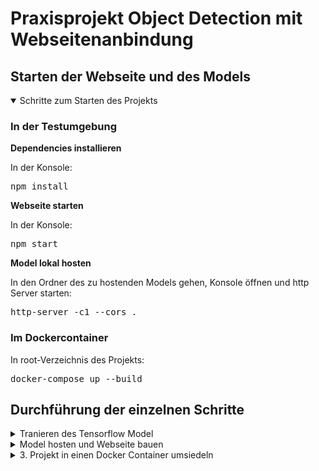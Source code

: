 # Praxisprojekt Object Detection mit Webseitenanbindung

## Starten der Webseite und des Models
<details open>
<summary>Schritte zum Starten des Projekts</summary>

### In der Testumgebung
 
**Dependencies installieren**

In der Konsole:

<pre>
npm install
</pre>

**Webseite starten**

In der Konsole:

<pre>
npm start
</pre>

**Model lokal hosten**

In den Ordner des zu hostenden Models gehen, Konsole öffnen und http Server starten:

<pre>
http-server -c1 --cors .
</pre>

### Im Dockercontainer

In root-Verzeichnis des Projekts:
<pre>
docker-compose up --build
</pre>
    
</details>

## Durchführung der einzelnen Schritte
<details>
<summary>Tranieren des Tensorflow Model</summary>

## TensorFlow Model Trainingsdokumentation

Diese Dokumentation beschreibt den Prozess des Trainierens eines TensorFlow-Models, von der Einrichtung der Entwicklungsumgebung über das Sammeln von Bildern bis hin zum Export des Models für die Verwendung in unterschiedlichen Umgebungen.

### 1. Einrichtung der Entwicklungsumgebung

Zu Beginn wird eine virtuelle Umgebung erstellt.

<pre>
python -m venv od
</pre>

Starten der virtuellen Umgebung.

<pre>
.\od\Scripts\activate
</pre>

Installieren der notwendigen Abhängigkeiten.

<pre>
python -m pip install --upgrade pip
pip install ipykernel
python -m ipykernel install --user --name=od
</pre>

Das komplette Training findet in jupyter Notebook statt. Zum starten folgendes in der virtuellen Umgebung eingeben.

<pre>
jupyter notebook
</pre>

### 2. Sammeln und Labeln der Bilder

*Wir befinden uns im Dokument [Image Collection](https://www.hosteurope.de/blog/wie-sie-mit-einer-kreativen-404-fehlerseite-und-lustigen-inhalten-punkten/).*

Hier werden die Labels festgelegt. Es werden Bilder von zwei Handgesten ("Daumen hoch" und "Daumen runter") gesammelt. Die Bilder werden mit der integrierten Webcam des Laptops aufgenommen.
*number_imgs* gibt an, wie viele Bilder aufgenommen werden sollen.

<pre>
labels = ['thumbsup', 'thumbsdown']
number_imgs = 5
</pre>

### 3. Ordnerstruktur vorbereiten

Ein spezifischer Ordnerpfad für die gesammelten Bilder wird erstellt. Bei Bedarf werden die entsprechenden Verzeichnisse angelegt.

<pre>
IMAGES_PATH = os.path.join('Tensorflow', 'workspace', 'images', 'collectedimages')
if not os.path.exists(IMAGES_PATH):
    if os.name == 'posix':
        !mkdir -p {IMAGES_PATH}
    elif os.name == 'nt':
        !mkdir {IMAGES_PATH}

for label in labels:
    path = os.path.join(IMAGES_PATH, label)
    if not os.path.exists(path):
        !mkdir {path}
</pre>

### 4. Bilderfassung

Die Webcam wird verwendet, um die Bilder für jede Geste aufzunehmen. Dabei wird für jedes Label die angegebene Anzahl an Bilder aufgezeichnet und mittels einer einzigartig generierten UUID als Name abgespeichert.

<pre>
for label in labels:
    cap = cv2.VideoCapture(0)
    print('Collecting images for {}'.format(label))
    time.sleep(5)
    for imgnum in range(number_imgs):
        print('Collecting image {}'.format(imgnum))
        ret, frame = cap.read()
        imgname = os.path.join(IMAGES_PATH,label,label+'.'+'{}.jpg'.format(str(uuid.uuid1())))
        cv2.imwrite(imgname, frame)
        cv2.imshow('frame', frame)
        time.sleep(2)

        if cv2.waitKey(1) & 0xFF == ord('q'):
            break
cap.release()
cv2.destroyAllWindows()
</pre>

### 5. Bilder annotieren

Das Tool [LabelImg](https://pypi.org/project/labelImg/) wird installiert und verwendet, um die Bilder zu beschriften und die entsprechenden Label-Daten vorzubereiten.
LabelImg ist ein grafisches Tool zur manuellen Beschriftung von Objekten in Bildern, das die Erstellung von Trainingsdaten für Bilderkennungsmodele erleichtert.

<pre>
!pip install --upgrade pyqt5 lxml
</pre>

### 6. Vorbereitung des Trainings

#### Aufteilung der Bilder

Vor der Durchführung des Tranings werden die gelabelten Bilder in die zwei Kategorien **Training** und **Test** eingeteilt.
\Tensorflow\workspace\images\train
\Tensorflow\workspace\images\test

Das Model wird auf den Trainingsdateien generiert und anhand der Testbilder evaluiert. Dies greift eine Überanpassung vorweg und gibt Aufschluss auf eine tatsächliche Effektivität des Models in der Praxis.

#### Pfade generieren

*Wir befinden uns im Dokument [Training and Detection](https://www.hosteurope.de/blog/wie-sie-mit-einer-kreativen-404-fehlerseite-und-lustigen-inhalten-punkten/).*

Als nächstes werden notwendigen Pfade und Dateinamen für das Modeltraining werden festgelegt. Dazu gehören Arbeitsverzeichnisse, Skripte, API-Modele, Annotationen und Bilder sowie Pfade für die vorab trainierten Modele.

<pre>
CUSTOM_MODEL_NAME = 'my_ssd_mobnet' 
PRETRAINED_MODEL_NAME = 'ssd_mobilenet_v2_fpnlite_320x320_coco17_tpu-8'
PRETRAINED_MODEL_URL = 'http://download.tensorflow.org/models/object_detection/tf2/20200711/ssd_mobilenet_v2_fpnlite_320x320_coco17_tpu-8.tar.gz'
</pre>

Bei *PRETRAINED_MODEL_NAME* handelt es sich um ein vortrainiertes und bewährtes TensorFlow Zoo Model. Durch den Einsatz dieses wird der Entwicklungsprozess erheblich beschleunigt.

Ich habe mich für *SSD MobileNet v2 320x320* entschieden, weil es schnell trainiert. [Hier](https://github.com/tensorflow/models/blob/master/research/object_detection/g3doc/tf2_detection_zoo.md) andere Möglichkeiten.

#### Installieren von Tensorflow Object Detection 

<pre>
if os.name=='nt':
    url="https://github.com/protocolbuffers/protobuf/releases/download/v3.15.6/protoc-3.15.6-win64.zip"
    wget.download(url)
    !move protoc-3.15.6-win64.zip {paths['PROTOC_PATH']}
    !cd {paths['PROTOC_PATH']} && tar -xf protoc-3.15.6-win64.zip
    os.environ['PATH'] += os.pathsep + os.path.abspath(os.path.join(paths['PROTOC_PATH'], 'bin'))   
    !cd Tensorflow/models/research && protoc object_detection/protos/*.proto --python_out=. && copy object_detection\\packages\\tf2\\setup.py setup.py && python setup.py build && python setup.py install
    !cd Tensorflow/models/research/slim && pip install -e .
</pre>

Durch das Verfikationskript wird kontrolliert, ob die Installation funktioniert hat.

<pre>
VERIFICATION_SCRIPT = os.path.join(paths['APIMODEL_PATH'], 'research', 'object_detection', 'builders', 'model_builder_tf2_test.py')
# Verify Installation
!python {VERIFICATION_SCRIPT}
</pre>

#### Erstellen der Label Map

Diese dient der klaren Zuordnung zwischen numerischen ID´s und den angelegten Labels. Dies vereinfacht die Interpretation der Ergebnisse.

<pre>
labels = [{'name':'ThumbsUp', 'id':1}, {'name':'ThumbsDown', 'id':2}]

with open(files['LABELMAP'], 'w') as f:
    for label in labels:
        f.write('item { \n')
        f.write('\tname:\'{}\'\n'.format(label['name']))
        f.write('\tid:{}\n'.format(label['id']))
        f.write('}\n')
</pre>


#### Erstellen der TFRecord Dateien

Dieser Prozess ist wichtig für die effiziente Datenspeicherung und -verarbeitung in TensorFlow.

<pre>
if not os.path.exists(files['TF_RECORD_SCRIPT']):
    !git clone https://github.com/nicknochnack/GenerateTFRecord {paths['SCRIPTS_PATH']}
  
!python {files['TF_RECORD_SCRIPT']} -x {os.path.join(paths['IMAGE_PATH'], 'train')} -l {files['MAP']} -o {os.path.join(paths['ANNOTATION_PATH'], 'train.record')} 
!python {files['TF_RECORD_SCRIPT']} -x {os.path.join(paths['IMAGE_PATH'], 'test')} -l {files['MAP']} -o {os.path.join(paths['ANNOTATION_PATH'], 'test.record')}
</pre>

#### Erstellen und anpassen der Model config

Hierzu wird die config des vortranierten Models kopiert und die fehlenden Pfade ergänzt.

<pre>
if os.name == 'nt':
    !copy {os.path.join(paths['PRETRAINED_MODEL_PATH'], PRETRAINED_MODEL_NAME, 'pipeline.config')} {os.path.join(paths['CHECKPOINT_PATH'])}
</pre>

#### Installieren von CUDA Toolkit

[CUDA](https://developer.nvidia.com/cuda-toolkit) kann installiert werden um trainieren auf der GPU zu ermöglichen. Dies beschleunigt den Prozess sehr. Die richtige CUDA Version hängt von der Tensorflow Version ab und kann [hier](https://www.tensorflow.org/install/source_windows) nachgeschaut werden. 

### 7. Modeltraining

Folgender Abschnitt generiert den Code, welcher das tranieren auslöst.
*num_train_steps* kann angepasst werden um die Anzahl der Traningssteps zu variieren.

<pre>
TRAINING_SCRIPT = os.path.join(paths['APIMODEL_PATH'], 'research', 'object_detection', 'model_main_tf2.py')
  
command = "python {} --model_dir={} --pipeline_config_path={} --num_train_steps=2000".format(TRAINING_SCRIPT, paths['CHECKPOINT_PATH'],files['PIPELINE_CONFIG'])
  
print(command)
</pre>

Der Command kann innerhalb von juypter oder in einer Konsole mit aktiviter Virtueller Umgebung ausgeführt werden.

### 8. Modelauswertung

[TensorBoard](https://www.tensorflow.org/tensorboard) wird verwendet, um die Trainingsfortschritte und Modelleistungen zu visualisieren.
Es wird mit Befehl innerhalb des /eval Ordners geöffnet werden

<pre>
tensorboard --logdir=.
</pre>

Die Modelleistung wird anhand von Metriken wie Precision, Recall und dem F1-Score bewertet.
Der F1-Score kann errechet werden.

<pre>
f1_score = 2 * (precision * recall) / (precision + recall)
</pre>

[Hier](/README.md#auswertung) eine ausführlichere Auswertung zwischen den Modelen.

### 9.  Erkennung anhand von Bildern

Das trainierte Model wird geladen und mit Testbildern ausgewertet, um zu visualisieren was auf einzellnen Bildern erkannt wurde.

<pre>
img = cv2.imread(IMAGE_PATH)
image_np = np.array(img)

input_tensor = tf.convert_to_tensor(np.expand_dims(image_np, 0), dtype=tf.float32)
detections = detect_fn(input_tensor)

num_detections = int(detections.pop('num_detections'))
detections = {key: value[0, :num_detections].numpy()
              for key, value in detections.items()}
detections['num_detections'] = num_detections

# detection_classes should be ints.
detections['detection_classes'] = detections['detection_classes'].astype(np.int64)

label_id_offset = 1
image_np_with_detections = image_np.copy()

viz_utils.visualize_boxes_and_labels_on_image_array(
            image_np_with_detections,
            detections['detection_boxes'],
            detections['detection_classes']+label_id_offset,
            detections['detection_scores'],
            category_index,
            use_normalized_coordinates=True,
            max_boxes_to_draw=5,
            min_score_thresh=.8,
            agnostic_mode=False)

plt.imshow(cv2.cvtColor(image_np_with_detections, cv2.COLOR_BGR2RGB))
plt.show()
</pre>

Folgende zwei Bilder kamen in der Model_v4 Iteration als Testbilder dazu. 

Hier funktioniert die Erkennung richtig.

![Erkannt](/documentation/pictures/testModelv4ThmubsDownMatch.png)

Hier wird nichts erkannt. Dies könnte an der Schärfe des Bildes, den Lichtverhältnissen oder am trainierten Model liegen.

![Nicht erkannt](/documentation/pictures/testModelv4ThmubsDownNoMatch.png)

### 10. Live-Erkennung mit der Webcam

Das Model wird in Echtzeit mit einer Webcam getestet, um die Reaktionsgeschwindigkeit und Erkennungsgenauigkeit zu überprüfen.

<pre>
cap = cv2.VideoCapture(0)
width = int(cap.get(cv2.CAP_PROP_FRAME_WIDTH))
height = int(cap.get(cv2.CAP_PROP_FRAME_HEIGHT))

while cap.isOpened(): 
    ret, frame = cap.read()
    image_np = np.array(frame)
    
    input_tensor = tf.convert_to_tensor(np.expand_dims(image_np, 0), dtype=tf.float32)
    detections = detect_fn(input_tensor)
    
    num_detections = int(detections.pop('num_detections'))
    detections = {key: value[0, :num_detections].numpy()
                  for key, value in detections.items()}
    detections['num_detections'] = num_detections

    # detection_classes should be ints.
    detections['detection_classes'] = detections['detection_classes'].astype(np.int64)

    label_id_offset = 1
    image_np_with_detections = image_np.copy()

    viz_utils.visualize_boxes_and_labels_on_image_array(
                image_np_with_detections,
                detections['detection_boxes'],
                detections['detection_classes']+label_id_offset,
                detections['detection_scores'],
                category_index,
                use_normalized_coordinates=True,
                max_boxes_to_draw=5,
                min_score_thresh=.8,
                agnostic_mode=False)

    cv2.imshow('object detection',  cv2.resize(image_np_with_detections, (800, 600)))
    
    if cv2.waitKey(10) & 0xFF == ord('q'):
        cap.release()
        cv2.destroyAllWindows()
        break
</pre>

Hier eine Erkennung mit dem **Model_v2**. Wie man sieht werden die Gesten nicht immer korrekt erkannt. Dies liegt an der Drehung der Hand, der Entfernung zur Kamera und eben auch am Model selbst. Es gibt auch falsche Erkennungen.

![examplev2gif](/documentation/pictures/evalModelv2Live.gif)

### 11. Model-Export

#### Einfrieren des Models

Das Model wird eingefroren um es exportieren zu können. Es wird vereinfacht und portabel gemacht. 

<pre>
FREEZE_SCRIPT = os.path.join(paths['APIMODEL_PATH'], 'research', 'object_detection', 'exporter_main_v2.py ')
command = "python {} --input_type=image_tensor --pipeline_config_path={} --trained_checkpoint_dir={} --output_directory={}".format(FREEZE_SCRIPT ,files['PIPELINE_CONFIG'], paths['CHECKPOINT_PATH'], paths['OUTPUT_PATH'])
</pre>
  
#### Exportieren des Models

Das Model wird exportiert, um es in anderen Umgebungen nutzen zu können, wie z.B. in einer auf Node.js basierten Webseite. In diesem Fall zu TensorFlow.js.

<pre>
!pip install tensorflowjs
command = "tensorflowjs_converter --input_format=tf_saved_model --output_node_names='detection_boxes,detection_classes,detection_features,detection_multiclass_scores,detection_scores,num_detections,raw_detection_boxes,raw_detection_scores' --output_format=tfjs_graph_model --signature_name=serving_default {} {}".format(os.path.join(paths['OUTPUT_PATH'], 'saved_model'), paths['TFJS_PATH'])
</pre>

Das Model kann im Anschluss noch für mobile Geräte in TensorFlow Lite konvertiert werden, um eine breitere Anwendbarkeit zu ermöglichen.

## Wiederholung des Vorgangs

Um das Model zu verfeiern kann der Prozess von neuem Durchlaufen werden um eine Verbesserung vorzunehmen. 
Hierzu muss man individuell schauen, ob die Veränderungen die gewünschte Verbesserung erzielt hat.

In diesem Projekt habe ich mein Model in **fünf Zyklen** erstellt.

### Bewertung der einzellnen Modele

Für dieses Projekt interessieren uns Precision, Recall und der F1-Score.

**Precision** gibt an, welcher Anteil der als positiv klassifizierten Fälle tatsächlich positiv ist. Dies ist wichtig um sicherzustellen, dass die erkannten Gesten tatsächlich korrekt sind

**Recall** misst, welcher Anteil der tatsächlichen positiven Fälle vom Model korrekt als positiv erkannt wurde. Dies ist wichtig um zu gewährleisten, dass möglichst alle relevanten Gesten vom System erkannt werden.

Der **F1-Score** ist das Mittel aus Precision und Recall und gibt ein ausgewogenes Maß für die Leistung eines Models, indem es beide Metriken berücksichtigt. Er ist besonders nützlich für die Bewertung der Gesamtleistung des Models.


### Auf welche Metriken haben wir Einfluss:


**Anzahl und Art der Bilder**: Ändern der Position der Hände, Neigen der Hände, verschiedene Lichteinstellungen, Distanz zur Kamera ändern.

**Trainingsteps**: Änderung der Anzahl um Lerneffekt zu erlauben.

**Aufteilung der Trainings und Test Kategorie**: Bilder tauschen und Gewichtung ändern.

### Auswertung

Folgend sind Diagramme mit für uns interessante Werte.

|               | Precision       | Recall        | F1-Score       | 
|:-------------:|:---------------:|:-------------:|:--------------:|
| Model_v0      | 0.7             | 0.7           | 0.7            |
| Model_v1      | 0.6609          | 0.6667        | 0.6638         |
| Model_v2      | 0.7024          | 0.7215        | 0.7118         |
| Model_v3      | 0.8089          | 0.8256        | 0.8172         |
| Model_v4      | 0.7859          | 0.8082        | 0.7969         |


|               | Anzahl Bilder   | Aufteilung Training/Test | Trainingssteps      | 
|:------------: |:---------------:| :-----------------------:| :------------------:|
| Model_v0      | 9               | 6/3        ~67/33%       | 2000                |
| Model_v1      | 41              | 33/8       ~80/20%       | 2000                |
| Model_v2      | 73              | 53/20      ~73/27%       | 2000                |
| Model_v3      | 84              | 59/25      ~70/30%       | 10000               |
| Model_v4      | 114             | 79/35      ~70/30%       | 10000               |

#### Theoretisch

Es ist eine klare Verbesserung der Modellleistung von Model_v0 bis Model_v4 erkennbar.

Die **Zunahme der Bildanzahl** hat einen **positiven Einfluss** auf die Modelleistung.
Hierbei wurde darauf geachtet, Bilder mit variablen Merkmalen zu nutzen wie Handpositionen, Entfernung und Belichtung.

Die **Aufteilung** der von **70/30** hat sich als bewährt herausgestellt.

Die **Erhöhung der Trainingssteps** hat sich als guter Faktor zu **Verbesserung des Gesamtmodels** herausgestellt. Dies wird beim Unterschied zwischen v2 und v3 deutlich.
Hier die Lernrate der Modele:
![learningrate](MSIISNG)

#### Praktisch

Nicht nur theoretisch sonder auch praktisch ist eine Verbesserung zwischen den Modelen bei der Live Kontrolle spürbar.

Durch die Zunahme von Bildern in verschiedenen Handpositionen, Entfernungen und Belichtungen ist das Model besser geworden, diese korrekt zu erkennen.


**Model_v0** Hier wird die Geste nicht erkannt.

![examplev0](/documentation/pictures/testModelv0ThmubsUpNoMatch.png)

**Model_v4** Hier wird die Geste erkannt.

![examplev4](/documentation/pictures/testModelv4ThmubsDownMatch.png)

</details>

<details>
<summary>Model hosten und Webseite bauen</summary>

## Objekterkennungsanwendung Dokumentation

### Grundlage

Die Grundlage ist eine React Webseite. TensorFlow.js und die React-Webcam-Komponente werden genutzt um Objekterkennung in Echtzeit durchzuführen. 

Erkannte Objekte auf einem Videofeed der Webcam an und bietet Benutzern die Möglichkeit, die Darstellung der Erkennungen anzupassen.

Das gehosteten Model kann leicht ausgetauscht werden.

## Grundaufgabe

### Model hosten

Um das Model lokal zu hosten wird das [http-server-Paket](https://www.npmjs.com/package/http-server) genutzt.

Installation per Befehl.

<pre>npm install -g http-server</pre>

Gestartet wird der Server aus dem lokalen Verzeichnis, in dem das Model liegt mittels Befehl.

<pre>http-server -c1 --cors .</pre>

Das Model kann dann über folgenden Code geladen werden.

<pre>const net = await tf.loadGraphModel('http://127.0.0.1:8080/model.json');</pre>

Die model.json Datei enthält Metadaten über das Modell, einschließlich der Struktur des neuronalen Netzwerks und Verweise auf weitere Dateien, die die trainierten Gewichte des Modells enthalten (die .bin-Dateien).

### Zuordnen von Boxen, Klassen und Scores

Das Model sendet acht verschiedene Arrays, für die Zuordnung und Erkennung sind für uns **Bounding Boxes**, **Klassenindizes** und **Scores** interessant.

Diese haben keine feste Zuordnung und sind bei jedem Model anders angeordnet. Es kann z.B. sein, dass sich die **Scores** bei ModelA in Array[0] und bei ModelB in Array[5] sind.
   
Deshalb müssen diese richtig zugeodrnet werden. Dies geschieht im Code

<pre>
 if ((Number.isInteger(firstElement[0])) && (Number.isInteger((firstElement[50]))) && ((firstElement[0]) <= numberOfLabels) && ((firstElement[50]) <= numberOfLabels) && (!classesIndexisCompleted)) {
              console.log("classes: ", i);
              classesIndex = i;
              classesIndexisCompleted = true;
              setLoadingProgress(currentProgress => currentProgress + 33);
            } else if (((firstElement[0] >= 0) && (firstElement[0] <= 1)) && ((firstElement[50] >= 0) && (firstElement[50] <= 1)) && (!scoresIndexisCompleted)) {
              console.log("scores: ", i);
              scoresIndex = i;
              scoresIndexisCompleted = true;
              setLoadingProgress(currentProgress => currentProgress + 33);
            } else if (firstElement[0].length === 4 && !boxesIndexisCompleted) {
              console.log("boxes: ", i);
              boxesIndex = i;
              boxesIndexisCompleted = true;
              setLoadingProgress(currentProgress => currentProgress + 33);
            }
</pre>

Die **Classes** sind immer Integer.

Die **Scores** sind positive Gleitkommazahlen,.

Die **Boxes** haben genau vier Einträge.

### Erfassen des Bildes von der Webcam und Vorbereiten für das Modell

<pre>
  const video = webcamRef.current.video
  
  const img = tf.browser.fromPixels(video);
  const resized = tf.image.resizeBilinear(img, [640, 480]);
  const casted = resized.cast('int32');
  const expanded = casted.expandDims(0);
</pre>

### Ausführen des Modells und Erhalten der Vorhersagen

<pre>
  const obj = await net.executeAsync(expanded);
</pre>

### Visualisierung

Die Visualisierung findet durch die drawRect Funktion in utilities.js statt.

5. Extra Features: Label werden anhand deren Anzahl geladen und können per Farbe verändert werden 

<pre>
  export const drawRect = (boxes, classes, scores, threshold, imgWidth, imgHeight, ctx, labelMap)=>{
        for(let i=0; i<=boxes.length; i++){
        if(boxes[i] && classes[i] && scores[i]>threshold){
            // extract variables
            const [y,x,height,width] = boxes[i]
            const text = classes[i]
            
            // styling
            ctx.strokeStyle = labelMap[text]['color']
            ctx.lineWidth = 10
            ctx.fillStyle = 'white'
            ctx.font = '30px Arial'         
            
            // drawing
            ctx.beginPath()
            ctx.fillText(labelMap[text]['name'] + ' - ' + Math.round(scores[i]*100)/100, x*imgWidth, y*imgHeight-10)
            ctx.rect(x*imgWidth, y*imgHeight, width*imgWidth/2, height*imgHeight/2);
            ctx.stroke()
        }
    }
}
</pre>

Es werden alle Erkennungen, die über dem mitgegeben *threshold* sind auf einem Canvas gezeichnet. 

Dazu wird über der gezeichneten Box noch das Label mit dem zugehörigen Score angezeigt.

## Weitere Features

### Kontextverwaltung

Mit LabelContext verwaltet die Anwendung globalen Zustand für die Labels. Dies ermöglicht eine einfache Zugriffs- und Aktualisierungsmöglichkeit der Labeldaten über die gesamte Anwendung hinweg.

### LabelList-Komponente (LabelList.js)

Ermöglicht die Anzeige und Anpassung der Labelnamen und -farben auf der rechten Seite der Webseite. Nutzt den LabelContext, um auf die aktuellen Labels zuzugreifen und bietet eine interaktive Schnittstelle zur Farbanpassung durch Klicken auf ein Label.

Labels können leicht im Code angepasst werden und werden dynamisch angezeigt.

<pre>
  const [labels, setLabels] = useState({
    1: {name: 'FirstLabel', color: 'green'},
    2: {name: 'SecondLabel', color: '#000000'},
    3: {name: 'ThirdLabel', color: 'rgb(255, 0, 0)'},
    4: {name: 'FourthLabel', color: 'blue'}
  });
</pre>

![labelsWebsite](/documentation/pictures/labelsWebsite.png)

### Ändern der Farbe der Labels

Auf das Label klicken, bei der die Anzeigefarbe geändert werden soll.

![changeLabelcolor](/documentation/pictures/changeLabelcolor.png)

Es erscheint ein Fenster in dem die neue Farbe eingegeben werden kann. Dies kann mittels des englischen Wortes, dem HEX oder RGB Wert passieren.

![changeLabelcolorDialog](/documentation/pictures/changeLabelcolorDialog.png)

![changeLabelcolorAfter](/documentation/pictures/changeLabelcolorAfter.png)

### LoadingIndicator-Komponente (LoadingIndicator.js)

Zeigt einen Ladeindikator für User Feedback an, während das Modell geladen wird. Visualisiert den Ladezustand durch einen animierten Spinner.

### ProgressCircle-Komponente (ProgressCircle.js)

Visualisiert den Fortschritt der Zuweisung von Bounding Boxes, Klassenindizes und Scores durch einen sich füllenden Kreis.

### Messages

Um weiteres visuelles Feedback zu geben können kleine Nachrichten auf verschiedenen Hintergründen angezeigt werden, welche nach fünf Sekunden wieder verschwinden.

<pre>
  useEffect(() => {
    if (displayMessage.hasMessage) {
      const timer = setTimeout(() => {
        setDisplayMessage({ hasMessage: false, message: "" , color: ""});
      }, 5000);    
      return () => clearTimeout(timer);
      }
  }, [displayMessage.hasMessage]);
</pre>

Hier ein kompletter Vorgang mit LoadingIndicator und ProgressCircle und Mesages.

![gif of loading the model and arrays](/documentation/pictures/LoadingProzzes.gif)

### StatusIndicator-Komponente (StatusIndicator.js)

Bietet dauerhaftes visuelles Feedback über den Ladezustand des Modells und die Zuweisung der Arrays auf der linken Seite der Webseite. Zeigt an, ob das Modell geladen wurde und ob die Objektboxen erfolgreich zugewiesen wurden.

![StatusIndicator](/documentation/pictures/StatusIndicator.png)
### Styling

Die Anwendung nutzt CSS für das Styling der Komponenten und des Layouts. Die Hauptstyle-Datei ist App.css, welche allgemeine Styles und Layoutanpassungen definiert.

</details>

<details>
<summary>3. Projekt in einen Docker Container umsiedeln</summary>
</details>
